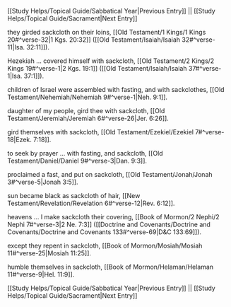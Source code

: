 [[Study Helps/Topical Guide/Sabbatical Year|Previous Entry]]  ||  [[Study Helps/Topical Guide/Sacrament|Next Entry]]

 they girded sackcloth on their loins, [[Old Testament/1 Kings/1 Kings 20#^verse-32|1 Kgs. 20:32]] ([[Old Testament/Isaiah/Isaiah 32#^verse-11|Isa. 32:11]]).

 Hezekiah ... covered himself with sackcloth, [[Old Testament/2 Kings/2 Kings 19#^verse-1|2 Kgs. 19:1]] ([[Old Testament/Isaiah/Isaiah 37#^verse-1|Isa. 37:1]]).

 children of Israel were assembled with fasting, and with sackclothes, [[Old Testament/Nehemiah/Nehemiah 9#^verse-1|Neh. 9:1]].

 daughter of my people, gird thee with sackcloth, [[Old Testament/Jeremiah/Jeremiah 6#^verse-26|Jer. 6:26]].

 gird themselves with sackcloth, [[Old Testament/Ezekiel/Ezekiel 7#^verse-18|Ezek. 7:18]].

 to seek by prayer ... with fasting, and sackcloth, [[Old Testament/Daniel/Daniel 9#^verse-3|Dan. 9:3]].

 proclaimed a fast, and put on sackcloth, [[Old Testament/Jonah/Jonah 3#^verse-5|Jonah 3:5]].

 sun became black as sackcloth of hair, [[New Testament/Revelation/Revelation 6#^verse-12|Rev. 6:12]].

 heavens ... I make sackcloth their covering, [[Book of Mormon/2 Nephi/2 Nephi 7#^verse-3|2 Ne. 7:3]] ([[Doctrine and Covenants/Doctrine and Covenants/Doctrine and Covenants 133#^verse-69|D&C 133:69]]).

 except they repent in sackcloth, [[Book of Mormon/Mosiah/Mosiah 11#^verse-25|Mosiah 11:25]].

 humble themselves in sackcloth, [[Book of Mormon/Helaman/Helaman 11#^verse-9|Hel. 11:9]].

[[Study Helps/Topical Guide/Sabbatical Year|Previous Entry]]  ||  [[Study Helps/Topical Guide/Sacrament|Next Entry]]